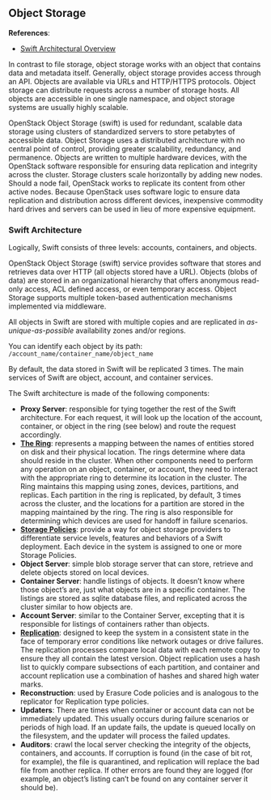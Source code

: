 ## Object Storage

__References__:
  * [Swift Architectural Overview](https://docs.openstack.org/swift/latest/overview_architecture.html)

In contrast to file storage, object storage works with an object that contains 
data and metadata itself. Generally, object storage provides access through an 
API. Objects are available via URLs and HTTP/HTTPS protocols. Object storage 
can distribute requests across a number of storage hosts. All objects are 
accessible in one single namespace, and object storage systems are usually 
highly scalable.

OpenStack Object Storage (swift) is used for redundant, scalable data storage 
using clusters of standardized servers to store petabytes of accessible data. 
Object Storage uses a distributed architecture with no central point of control, 
providing greater scalability, redundancy, and permanence. Objects are written 
to multiple hardware devices, with the OpenStack software responsible for 
ensuring data replication and integrity across the cluster. Storage clusters 
scale horizontally by adding new nodes. Should a node fail, OpenStack works to 
replicate its content from other active nodes. Because OpenStack uses software 
logic to ensure data replication and distribution across different devices, 
inexpensive commodity hard drives and servers can be used in lieu of more 
expensive equipment.

### Swift Architecture

Logically, Swift consists of three levels: accounts, containers, and objects.

OpenStack Object Storage (swift) service provides software that stores and 
retrieves data over HTTP (all objects stored have a URL). Objects (blobs of 
data) are stored in an organizational hierarchy that offers anonymous read-only 
access, ACL defined access, or even temporary access. Object Storage supports 
multiple token-based authentication mechanisms implemented via middleware.

All objects in Swift are stored with multiple copies and are replicated in 
_as-unique-as-possible_ availability zones and/or regions.

You can identify each object by its path: 
`/account_name/container_name/object_name`

By default, the data stored in Swift will be replicated 3 times. The main 
services of Swift are object, account, and container services.

The Swift architecture is made of the following components:

  * __Proxy Server__: responsible for tying together the rest of the Swift 
architecture. For each request, it will look up the location of the account, 
container, or object in the ring (see below) and route the request accordingly.
  * [__The Ring__](https://docs.openstack.org/swift/latest/overview_ring.html): 
represents a mapping between the names of entities stored on disk and their 
physical location. The rings determine where data should reside in the cluster. 
When other components need to perform any operation on an object, container, 
or account, they need to interact with the appropriate ring to determine its 
location in the cluster. The Ring maintains this mapping using
zones, devices, partitions, and replicas. Each partition in the ring is 
replicated, by default, 3 times across the cluster, and the locations for a 
partition are stored in the mapping maintained by the ring. The ring is also 
responsible for determining which devices are used for handoff in failure 
scenarios.
  * [__Storage Policies__](https://docs.openstack.org/swift/latest/overview_policies.html): 
provide a way for object storage providers to differentiate service levels, 
features and behaviors of a Swift deployment. Each device in the system is 
assigned to one or more Storage Policies.
  * __Object Server__: simple blob storage server that can store, retrieve and 
delete objects stored on local devices.
  * __Container Server__: handle listings of objects. It doesn’t know where 
those object’s are, just what objects are in a specific container. The listings 
are stored as sqlite database files, and replicated across the cluster similar 
to how objects are.
  * __Account Server__: similar to the Container Server, excepting that it is 
responsible for listings of containers rather than objects.
  * [__Replication__](https://docs.openstack.org/swift/latest/overview_replication.html): 
designed to keep the system in a consistent state in the face of temporary 
error conditions like network outages or drive failures. The replication 
processes compare local data with each remote copy to ensure they all contain 
the latest version. Object replication uses a hash list to quickly compare 
subsections of each partition, and container and account replication use a 
combination of hashes and shared high water marks.
  * __Reconstruction__: used by Erasure Code policies and is analogous to the 
replicator for Replication type policies.
  * __Updaters__: There are times when container or account data can not be 
immediately updated. This usually occurs during failure scenarios or periods of 
high load. If an update fails, the update is queued locally on the filesystem, 
and the updater will process the failed updates.
  * __Auditors__: crawl the local server checking the integrity of the objects, 
containers, and accounts. If corruption is found (in the case of bit rot, for 
example), the file is quarantined, and replication will replace the bad file 
from another replica. If other errors are found they are logged (for example, 
an object’s listing can’t be found on any container server it should be).

